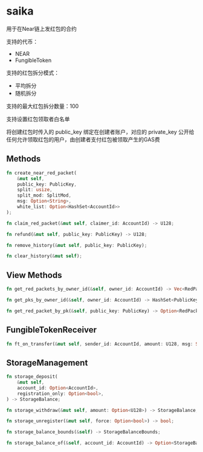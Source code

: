 # saika

用于在Near链上发红包的合约

支持的代币：
* NEAR
* FungibleToken

支持的红包拆分模式：
* 平均拆分
* 随机拆分

支持的最大红包拆分数量：100

支持设置红包领取者白名单

将创建红包时传入的 public_key 绑定在创建者账户，对应的 private_key 公开给任何允许领取红包的用户，由创建者支付红包被领取产生的GAS费

## Methods
```rust
fn create_near_red_packet(
    &mut self,
    public_key: PublicKey,
    split: usize,
    split_mod: SplitMod,
    msg: Option<String>,
    white_list: Option<HashSet<AccountId>>
);

fn claim_red_packet(&mut self, claimer_id: AccountId) -> U128;

fn refund(&mut self, public_key: PublicKey) -> U128;

fn remove_history(&mut self, public_key: PublicKey);

fn clear_history(&mut self);
```

## View Methods
```rust
fn get_red_packets_by_owner_id(&self, owner_id: AccountId) -> Vec<RedPacketView>;

fn get_pks_by_owner_id(&self, owner_id: AccountId) -> HashSet<PublicKey>;

fn get_red_packet_by_pk(&self, public_key: PublicKey) -> Option<RedPacketView>;
```

## FungibleTokenReceiver
```rust
fn ft_on_transfer(&mut self, sender_id: AccountId, amount: U128, msg: String) -> PromiseOrValue<U128>;
```

## StorageManagement
```rust
fn storage_deposit(
    &mut self,
    account_id: Option<AccountId>,
    registration_only: Option<bool>,
) -> StorageBalance;

fn storage_withdraw(&mut self, amount: Option<U128>) -> StorageBalance;

fn storage_unregister(&mut self, force: Option<bool>) -> bool;

fn storage_balance_bounds(&self) -> StorageBalanceBounds;

fn storage_balance_of(&self, account_id: AccountId) -> Option<StorageBalance>;
```

